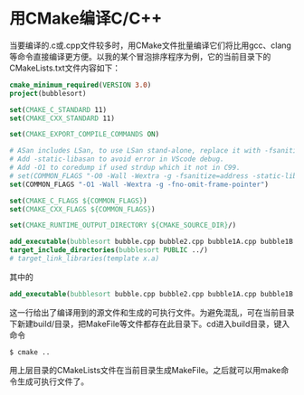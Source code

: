 # 用CMake编译C/C++

当要编译的.c或.cpp文件较多时，用CMake文件批量编译它们将比用gcc、clang等命令直接编译更方便。以我的某个冒泡排序程序为例，它的当前目录下的CMakeLists.txt文件内容如下：

```cmake
cmake_minimum_required(VERSION 3.0)
project(bubblesort)

set(CMAKE_C_STANDARD 11)
set(CMAKE_CXX_STANDARD 11)

set(CMAKE_EXPORT_COMPILE_COMMANDS ON)

# ASan includes LSan, to use LSan stand-alone, replace it with -fsanitize=leak
# Add -static-libasan to avoid error in VScode debug.
# Add -O1 to coredump if used strdup which it not in C99.
# set(COMMON_FLAGS "-O0 -Wall -Wextra -g -fsanitize=address -static-libasan -fno-omit-frame-pointer")
set(COMMON_FLAGS "-O1 -Wall -Wextra -g -fno-omit-frame-pointer")

set(CMAKE_C_FLAGS ${COMMON_FLAGS})
set(CMAKE_CXX_FLAGS ${COMMON_FLAGS})

set(CMAKE_RUNTIME_OUTPUT_DIRECTORY ${CMAKE_SOURCE_DIR}/)

add_executable(bubblesort bubble.cpp bubble2.cpp bubble1A.cpp bubble1B.cpp main.cpp ../UniPrint/print_int_array.cpp ../random/Shuffle.cpp)
target_include_directories(bubblesort PUBLIC ../)
# target_link_libraries(template x.a)

```

其中的

```cmake
add_executable(bubblesort bubble.cpp bubble2.cpp bubble1A.cpp bubble1B.cpp main.cpp ../UniPrint/print_int_array.cpp ../random/Shuffle.cpp)
```

这一行给出了编译用到的源文件和生成的可执行文件。为避免混乱，可在当前目录下新建build/目录，把MakeFile等文件都存在此目录下。cd进入build目录，键入命令

```
$ cmake ..
```

用上层目录的CMakeLists文件在当前目录生成MakeFile。之后就可以用make命令生成可执行文件了。
